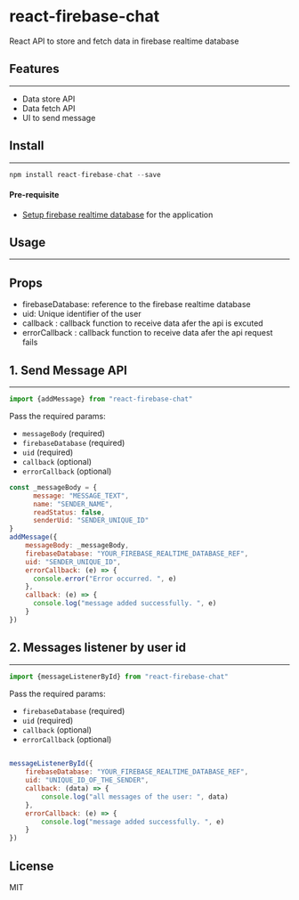 # react-firebase-chat

React API to store and fetch data in firebase realtime database



## Features
***

- Data store API
- Data fetch API
- UI to send message 
   

  
## Install
***
```js
npm install react-firebase-chat --save
``` 
#### Pre-requisite

- [Setup firebase realtime database](https://firebase.google.com/docs/database/web/start) for the application


## Usage
***
## Props

- firebaseDatabase: reference to the firebase realtime database 
- uid: Unique identifier of the user
- callback : callback function to receive data afer the api is excuted
- errorCallback : callback function to receive data afer the api request fails

## 1. Send Message API
***
 ```js
import {addMessage} from "react-firebase-chat"
```

Pass the required params: 
- ``messageBody`` (required)
- ``firebaseDatabase`` (required)
- ``uid`` (required)
- ``callback`` (optional)
- ``errorCallback`` (optional)
```js
const _messageBody = {
      message: "MESSAGE_TEXT",
      name: "SENDER_NAME",
      readStatus: false,
      senderUid: "SENDER_UNIQUE_ID"
}
addMessage({
    messageBody: _messageBody,
    firebaseDatabase: "YOUR_FIREBASE_REALTIME_DATABASE_REF",
    uid: "SENDER_UNIQUE_ID",
    errorCallback: (e) => {
      console.error("Error occurred. ", e)
    },
    callback: (e) => {
      console.log("message added successfully. ", e)
    }
})
```

## 2. Messages listener by user id
***
 ```js
import {messageListenerById} from "react-firebase-chat"

```

Pass the required params: 
- ``firebaseDatabase`` (required)
- ``uid`` (required)
- ``callback`` (optional)
- ``errorCallback`` (optional)
```js
 
messageListenerById({
    firebaseDatabase: "YOUR_FIREBASE_REALTIME_DATABASE_REF",
    uid: "UNIQUE_ID_OF_THE_SENDER",
    callback: (data) => {
        console.log("all messages of the user: ", data)
    },
    errorCallback: (e) => {
        console.log("message added successfully. ", e)
    }
})
```

## License

MIT

